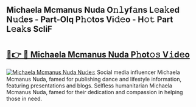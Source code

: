## Michaela Mcmanus Nuda O𝚗𝚕yf𝚊ns L𝚎a𝚔ed N𝚞𝚍es - Part-OIq P𝚑𝚘tos Vi𝚍𝚎o - H𝚘𝚝 Part L𝚎a𝚔s ScIiF

# <h2><a href="http://kf6ali.oniu.top/?m=Michaela+Mcmanus+Nuda">🔗👉 🔴 Michaela Mcmanus Nuda P𝚑ot𝚘𝚜 V𝚒d𝚎o</a></h2>

[![Michaela Mcmanus Nuda Nu𝚍e𝚜](https://i.imgur.com/0qMVB7G.gif)](http://kf6ali.oniu.top/?m=Michaela+Mcmanus+Nuda)
Social media influencer Michaela Mcmanus Nuda, famed for publishing dance and lifestyle information, featuring presentations and blogs. Selfless humanitarian Michaela Mcmanus Nuda, famed for their dedication and compassion in helping those in need.  
